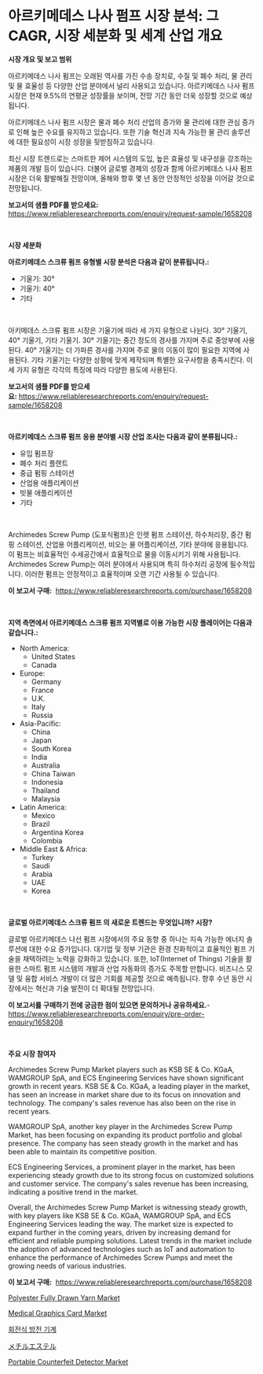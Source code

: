 <p><h1>아르키메데스 나사 펌프 시장 분석: 그 CAGR, 시장 세분화 및 세계 산업 개요</h1></p><p><strong>시장 개요 및 보고 범위</strong></p>
<p><p>아르키메데스 나사 펌프는 오래된 역사를 가진 수송 장치로, 수질 및 폐수 처리, 물 관리 및 물 효율성 등 다양한 산업 분야에서 널리 사용되고 있습니다. 아르키메데스 나사 펌프 시장은 현재 9.5%의 연평균 성장률을 보이며, 전망 기간 동안 더욱 성장할 것으로 예상됩니다.</p><p>아르키메데스 나사 펌프 시장은 물과 폐수 처리 산업의 증가와 물 관리에 대한 관심 증가로 인해 높은 수요를 유지하고 있습니다. 또한 기술 혁신과 지속 가능한 물 관리 솔루션에 대한 필요성이 시장 성장을 뒷받침하고 있습니다.</p><p>최신 시장 트렌드로는 스마트한 제어 시스템의 도입, 높은 효율성 및 내구성을 강조하는 제품의 개발 등이 있습니다. 더불어 글로벌 경제의 성장과 함께 아르키메데스 나사 펌프 시장은 더욱 활발해질 전망이며, 올해와 향후 몇 년 동안 안정적인 성장을 이어갈 것으로 전망됩니다.</p></p>
<p><strong>보고서의 샘플 PDF를 받으세요:</strong> <a href="https://www.reliableresearchreports.com/enquiry/request-sample/1658208">https://www.reliableresearchreports.com/enquiry/request-sample/1658208</a></p>
<p>&nbsp;</p>
<p><strong>시장 세분화</strong></p>
<p><strong>아르키메데스 스크류 펌프 유형별 시장 분석은 다음과 같이 분류됩니다.:</strong></p>
<p><ul><li>기울기: 30°</li><li>기울기: 40°</li><li>기타</li></ul></p>
<p>&nbsp;</p>
<p><p>아키메데스 스크류 펌프 시장은 기울기에 따라 세 가지 유형으로 나뉜다. 30° 기울기, 40° 기울기, 기타 기울기. 30° 기울기는 중간 정도의 경사를 가지며 주로 중앙부에 사용된다. 40° 기울기는 더 가파른 경사를 가지며 주로 물의 이동이 많이 필요한 지역에 사용된다. 기타 기울기는 다양한 상황에 맞게 제작되며 특별한 요구사항을 충족시킨다. 이 세 가지 유형은 각각의 특징에 따라 다양한 용도에 사용된다.</p></p>
<p><strong>보고서의 샘플 PDF를 받으세요:</strong>&nbsp;<a href="https://www.reliableresearchreports.com/enquiry/request-sample/1658208">https://www.reliableresearchreports.com/enquiry/request-sample/1658208</a></p>
<p>&nbsp;</p>
<p><strong> 아르키메데스 스크류 펌프 응용 분야별 시장 산업 조사는 다음과 같이 분류됩니다.:</strong></p>
<p><ul><li>유입 펌프장</li><li>폐수 처리 플랜트</li><li>중급 펌핑 스테이션</li><li>산업용 애플리케이션</li><li>빗물 애플리케이션</li><li>기타</li></ul></p>
<p>&nbsp;</p>
<p><p>Archimedes Screw Pump (도포식펌프)은 인렛 펌프 스테이션, 하수처리장, 중간 펌핑 스테이션, 산업용 어플리케이션, 비오는 물 어플리케이션, 기타 분야에 응용됩니다. 이 펌프는 비효율적인 수세공간에서 효율적으로 물을 이동시키기 위해 사용됩니다. Archimedes Screw Pump는 여러 분야에서 사용되며 특히 하수처리 공정에 필수적입니다. 이러한 펌프는 안정적이고 효율적이며 오랜 기간 사용될 수 있습니다.</p></p>
<p><strong>이 보고서 구매:</strong>&nbsp; <a href="https://www.reliableresearchreports.com/purchase/1658208">https://www.reliableresearchreports.com/purchase/1658208</a></p>
<p>&nbsp;</p>
<p><strong>지역 측면에서 아르키메데스 스크류 펌프 지역별로 이용 가능한 시장 플레이어는 다음과 같습니다.:</strong></p>
<p><ul>
    <li>
        North America:
        <ul>
            <li>United States</li>
            <li>Canada</li>
        </ul>
    </li>
    <li>
        Europe:
        <ul>
            <li>Germany</li>
            <li>France</li>
            <li>U.K.</li>
            <li>Italy</li>
            <li>Russia</li>
        </ul>
    </li>
    <li>
        Asia-Pacific:
        <ul>
            <li>China</li>
            <li>Japan</li>
            <li>South Korea</li>
            <li>India</li>
            <li>Australia</li>
            <li>China Taiwan</li>
            <li>Indonesia</li>
            <li>Thailand</li>
            <li>Malaysia</li>
        </ul>
    </li>
    <li>
        Latin America:
        <ul>
            <li>Mexico</li>
            <li>Brazil</li>
            <li>Argentina Korea</li>
            <li>Colombia</li>
        </ul>
    </li>
    <li>
        Middle East & Africa:
        <ul>
            <li>Turkey</li>
            <li>Saudi</li>
            <li>Arabia</li>
            <li>UAE</li>
            <li>Korea</li>
        </ul>
    </li>
    </ul></p>
<p>&nbsp;</p>
<p><strong>글로벌 아르키메데스 스크류 펌프 의 새로운 트렌드는 무엇입니까? 시장?</strong></p>
<p><p>글로벌 아르키메데스 나선 펌프 시장에서의 주요 동향 중 하나는 지속 가능한 에너지 솔루션에 대한 수요 증가입니다. 대기업 및 정부 기관은 환경 친화적이고 효율적인 펌프 기술을 채택하려는 노력을 강화하고 있습니다. 또한, IoT(Internet of Things) 기술을 활용한 스마트 펌프 시스템의 개발과 산업 자동화의 증가도 주목할 만합니다. 비즈니스 모델 및 융합 서비스 개발이 더 많은 기회를 제공할 것으로 예측됩니다. 향후 수년 동안 시장에서는 혁신과 기술 발전이 더 확대될 전망입니다.</p></p>
<p><strong>이 보고서를 구매하기 전에 궁금한 점이 있으면 문의하거나 공유하세요.</strong>- <a href="https://www.reliableresearchreports.com/enquiry/pre-order-enquiry/1658208">https://www.reliableresearchreports.com/enquiry/pre-order-enquiry/1658208</a></p>
<p>&nbsp;</p>
<p><strong>주요 시장 참여자</strong></p>
<p><p>Archimedes Screw Pump Market players such as KSB SE & Co. KGaA, WAMGROUP SpA, and ECS Engineering Services have shown significant growth in recent years. KSB SE & Co. KGaA, a leading player in the market, has seen an increase in market share due to its focus on innovation and technology. The company's sales revenue has also been on the rise in recent years.</p><p>WAMGROUP SpA, another key player in the Archimedes Screw Pump Market, has been focusing on expanding its product portfolio and global presence. The company has seen steady growth in the market and has been able to maintain its competitive position.</p><p>ECS Engineering Services, a prominent player in the market, has been experiencing steady growth due to its strong focus on customized solutions and customer service. The company's sales revenue has been increasing, indicating a positive trend in the market.</p><p>Overall, the Archimedes Screw Pump Market is witnessing steady growth, with key players like KSB SE & Co. KGaA, WAMGROUP SpA, and ECS Engineering Services leading the way. The market size is expected to expand further in the coming years, driven by increasing demand for efficient and reliable pumping solutions. Latest trends in the market include the adoption of advanced technologies such as IoT and automation to enhance the performance of Archimedes Screw Pumps and meet the growing needs of various industries.</p></p>
<p><strong>이 보고서 구매:</strong>&nbsp;&nbsp;<a href="https://www.reliableresearchreports.com/purchase/1658208">https://www.reliableresearchreports.com/purchase/1658208</a></p>
<p><p><a href="https://cat-emmental-94b.notion.site/Polyester-Fully-Drawn-Yarn-Market-Offers-Provide-Insightful-Data-for-the-Time-Period-from-2024-to-20-0af8bdd61fc74e139f487def2f606cf6">Polyester Fully Drawn Yarn Market</a></p><p><a href="https://github.com/sofayahoo2023/Market-Research-Report-List-3/blob/main/medical-graphics-card-market.md">Medical Graphics Card Market</a></p><p><a href="https://github.com/vss5505pa7z1p/Market-Research-Report-List-1/blob/main/874271612169.md">회전식 방전 기계</a></p><p><a href="https://github.com/vhemk0794148/Market-Research-Report-List-1/blob/main/777734013268.md">メチルエステル</a></p><p><a href="https://view.publitas.com/reportprime-1/portable-counterfeit-detector-market-research-report-reveals-the-latest-trends-and-opportunities-of-this-market-for-period-from-2024-2031/">Portable Counterfeit Detector Market</a></p></p>
